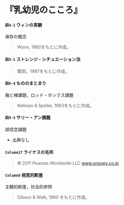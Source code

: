 # 『乳幼児のこころ』

#### `図4-1` ウィンの実験
保存の概念
> Wynn, 1992をもとに作成。

#### `図5-1` ストレンジ・シチュエーション法
> 繁田，1987をもとに作成。

#### `図6-4` もののまとまり
箱と棒課題，ロッド・ボックス課題
> Kellman & Spelke, 1983をもとに作成。

#### `図9-3` サリー・アン課題
誤信念課題
+ 出典なし

#### `Column17` ライナスの毛布
> © 2011 Peanuts Worldwide LLC www.snoopy.co.jp

#### `Column8` 視覚的断崖
主観的断崖，社会的参照
> Gibson & Walk, 1960 をもとに作成。
